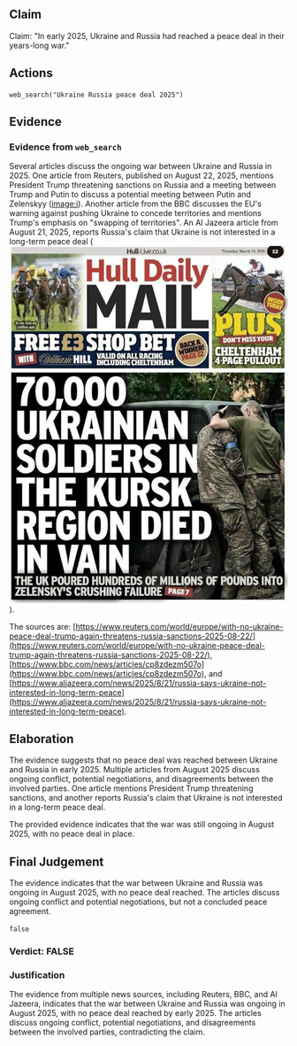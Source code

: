 ## Claim
Claim: "In early 2025, Ukraine and Russia had reached a peace deal in their years-long war."

## Actions
```
web_search("Ukraine Russia peace deal 2025")
```

## Evidence
### Evidence from `web_search`
Several articles discuss the ongoing war between Ukraine and Russia in 2025. One article from Reuters, published on August 22, 2025, mentions President Trump threatening sanctions on Russia and a meeting between Trump and Putin to discuss a potential meeting between Putin and Zelenskyy (<image:i>). Another article from the BBC discusses the EU's warning against pushing Ukraine to concede territories and mentions Trump's emphasis on "swapping of territories". An Al Jazeera article from August 21, 2025, reports Russia's claim that Ukraine is not interested in a long-term peace deal (![image 1](media/0.jpg)).

The sources are: [https://www.reuters.com/world/europe/with-no-ukraine-peace-deal-trump-again-threatens-russia-sanctions-2025-08-22/](https://www.reuters.com/world/europe/with-no-ukraine-peace-deal-trump-again-threatens-russia-sanctions-2025-08-22/), [https://www.bbc.com/news/articles/cp8zdezm507o](https://www.bbc.com/news/articles/cp8zdezm507o), and [https://www.aljazeera.com/news/2025/8/21/russia-says-ukraine-not-interested-in-long-term-peace](https://www.aljazeera.com/news/2025/8/21/russia-says-ukraine-not-interested-in-long-term-peace).


## Elaboration
The evidence suggests that no peace deal was reached between Ukraine and Russia in early 2025. Multiple articles from August 2025 discuss ongoing conflict, potential negotiations, and disagreements between the involved parties. One article mentions President Trump threatening sanctions, and another reports Russia's claim that Ukraine is not interested in a long-term peace deal.

The provided evidence indicates that the war was still ongoing in August 2025, with no peace deal in place.


## Final Judgement
The evidence indicates that the war between Ukraine and Russia was ongoing in August 2025, with no peace deal reached. The articles discuss ongoing conflict and potential negotiations, but not a concluded peace agreement.

`false`


### Verdict: FALSE

### Justification
The evidence from multiple news sources, including Reuters, BBC, and Al Jazeera, indicates that the war between Ukraine and Russia was ongoing in August 2025, with no peace deal reached by early 2025. The articles discuss ongoing conflict, potential negotiations, and disagreements between the involved parties, contradicting the claim.
